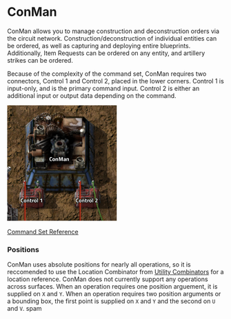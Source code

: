 # ConMan

ConMan allows you to manage construction and deconstruction orders via the circuit network. Construction/deconstruction of individual entities can be ordered, as well as capturing and deploying entire blueprints. Additionally, Item Requests can be ordered on any entity, and artillery strikes can be ordered.

Because of the complexity of the command set, ConMan requires two connectors, Control 1 and Control 2, placed in the lower corners. Control 1 is input-only, and is the primary command input. Control 2 is either an additional input or output data depending on the command.

![Image of ConMan with controls labelled: Control 1 lower left, Control 2 lower right](conman_controls.png)


[Command Set Reference](https://docs.google.com/spreadsheets/d/1EwpnEpIH5FDuhOyAfHpYr0tIxa_Wt9LgixO274a2zlM/edit?usp=sharing)

### Positions

ConMan uses absolute positions for nearly all operations, so it is reccomended to use the Location Combinator from [Utility Combinators](https://mods.factorio.com/mod/utility-combinators) for a location reference. ConMan does not currently support any operations across surfaces. When an operation requires one position arguement, it is supplied on `X` and `Y`. When an operation requires two position arguments or a bounding box, the first point is supplied on `X` and `Y` and the second on `U` and `V`. spam
